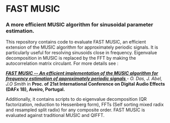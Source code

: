 # FAST MUSIC
<h3>A more efficient MUSIC algorithm for sinusoidal parameter estimation.</h3>

<p>This repository contains code to evaluate FAST MUSIC, an efficient extension of the MUSIC algorithm for approximately periodic signals.
It is particularly useful for resolving sinusoids close in frequency. Eigenvalue decomposition in MUSIC is replaced by the FFT by making the
autocorrelation matrix circulant. For more details see :

<i> <b> <a href = "http://dafx2018.web.ua.pt/papers/DAFx2018_paper_43.pdf">FAST MUSIC -- An efficient implementation of the MUSIC algorithm for frequency estimation of approximately periodic signals </a></b>- O. Das, J. Abel, J.O Smith </i> in <b>Proc. of 21st International Conference on Digital Audio Effects (DAFx 18), Aveiro, Portugal.</b>

Additionally, it contains scripts to do eigenvalue decomposition (QR factorization, reduction to Hessenberg form), FFTs (Self sorting mixed radix and resampled split radix) for any composite order.
FAST MUSIC is evaluated against traditional MUSIC and QIFFT.
